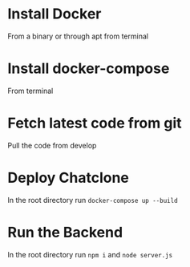 # Install Docker
From a binary or through apt from terminal

# Install docker-compose
From terminal

# Fetch latest code from git
Pull  the code from develop 

# Deploy Chatclone
In the root directory run `docker-compose up --build`

# Run the Backend
In the root directory run `npm i` and `node server.js`
